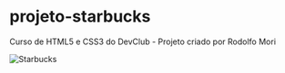 # projeto-starbucks
Curso de HTML5 e CSS3 do DevClub - Projeto criado por Rodolfo Mori

![Starbucks](https://github.com/ViniciusBFranca/projeto-starbucks/assets/146156694/cad8d825-ecc9-4861-88ba-a1460945c44c)
